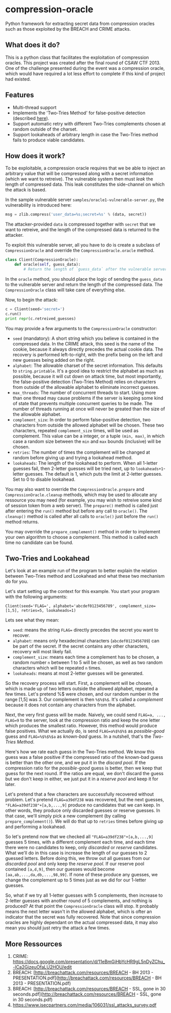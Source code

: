 compression-oracle
==================

Python framework for extracting secret data from compression oracles such as those exploited by the BREACH and CRIME attacks.

What does it do?
----------------

This is a python class that facilitates the exploitation of compression oracles. This project was created after 
the final round of CSAW CTF 2013. One of the challenge presented during the event was a compression oracle, which 
would have required a lot less effort to complete if this kind of project had existed.

Features
--------
* Multi-thread support
* Implements the 'Two-Tries Method' for false-positive detection (described [here](http://breachattack.com/resources/BREACH%20-%20SSL,%20gone%20in%2030%20seconds.pdf)).
* Support automatic retry with different Two-Tries complements chosen at random outside of the charset.
* Support lookaheads of arbitrary length in case the Two-Tries method fails to produce viable candidates.

How does it work?
-----------------

To be exploitable, a compression oracle requires that we be able to inject an arbitrary value that will be compressed along with a secret 
information (which we want to retreive). The vulnerable system then must *leak* the length of compressed data. This leak constitutes the
side-channel on which the attack is based.

In the sample vulnerable server `samples/oracle1-vulnerable-server.py`, the vulnerability is introduced here:

```python
msg = zlib.compress('user_data=%s;secret=%s' % (data, secret))
```

The attacker-provided `data` is compressed together with `secret` that we want to retreive, and the length of the compressed data is returned to the attacker.

To exploit this vulnerable server, all you have to do is create a subclass of `CompressionOracle` and override the `CompressionOracle.oracle` method.

```python
class Client(CompressionOracle):
	def oracle(self, guess_data):
		# Return the length of `guess_data` after the vulnerable server has compressed it.
```

In the `oracle` method, you should place the logic of sending the `guess_data` to the vulnerable server and 
return the length of the compressed data. The `CompressionOracle` class will take care of everything else.

Now, to begin the attack:
```python
c = Client(seed='secret=')
c.run()
print repr(c.retreived_guesses)
```

You may provide a few arguments to the `CompressionOracle` constructor:
* `seed` (mandatory): A short string which you believe is contained in the compressed data. In the CRIME attack, this seed is the name of the cookie, because it always directly precedes the actual cookie data. The recovery is performed left-to-right, with the prefix being on the left and new guesses being added on the right.
* `alphabet`: The allowable charset of the secret information. This defaults to `string.printable`. It's a good idea to restrict the alphabet as much as possible, because it will cut down on attack time, but most importantly, the false-positive detection (Two-Tries Method) relies on characters from outside of the allowable alphabet to eliminate incorrect guesses.
* `max_threads`: The number of concurrent threads to start. Using more than one thread may cause problems if the server is keeping some kind of state that prevents multiple concurrent queries to be made. The number of threads running at once will never be greated than the size of the allowable alphabet.
* `complement_size`: In order to perform false-positive detection, two characters from outside the allowed alphabet will be chosen. These two characters, repeated `complement_size` times, will be used as complement. This value can be a integer, or a tuple `(min, max)`, in which case a random size between the `min` and `max` bounds (inclusive) will be chosen. 
* `retries`: The number of times the complement will be changed at random before giving up and trying a lookahead method.
* `lookaheads`: The length of the lookahead to perform. When all 1-letter guesses fail, then 2-letter guesses will be tried next, up to `lookaheads+1`-letter guesses. The default is 1, which puts the limit at 2-letter guesses. Set to 0 to disable lookahead.

You may also want to override the `CompressionOracle.prepare` and `CompressionOracle.cleanup` methods, which may be used to allocate any ressource you may need (for example, you 
may wish to retreive some kind of session token from a web server). The `prepare()` method is called just after entering the `run()` method but before any call to `oracle()`. 
The `cleanup()` method is called after all calls to `oracle()` just before the `run()` method returns.

You may override the `prepare_complement()` method in order to implement your own algorithm to choose a complement. This method is called each time no candidate can be found.

Two-Tries and Lookahead
-----------------------

Let's look at an example run of the program to better explain the relation between Two-Tries method and Lookahead and what these two mechanism do for you.

Let's start setting up the context for this example. You start your program with the following arguments:
```
Client(seed='FLAG=', alphabet='abcdef0123456789', complement_size=[1,5], retries=5, lookaheads=1)
```
Lets see what they mean:
* `seed`: means the string `FLAG=` directly precedes the secret you want to recover.
* `alphabet`: means only hexadecimal characters (`abcdef0123456789`) can be part of the secret. If the secret contains any other characters, recovery will most likely fail.
* `complement_size`: means each time a complement has to be chosen, a random number `n` between 1 to 5 will be chosen, as well as two random characters which will be repeated `n` times.
* `lookaheads`: means at most 2-letter guesses will be generated.

So the recovery process will start. First, a complement will be chosen, which is made up of two letters outside the allowed alphabet, repeated a few times. Let's pretend %$ were chosen, and our random number in the range [1,5] was 3. Our complement is then `%$%$%$`. It's called a *complement* because it does not contain any characters from the alphabet.

Next, the very first guess will be made. Naively, we could send `FLAG=a, ..., FLAG=9` to the server, look at the compression ratio and keep the one letter which produces the smallest ratio. However, this method would produce false positives. What we actually do, is send `FLAG=a%$%$%$` as *possible-good* guess and `FLAG=%$%$%$a` as *known-bad* guess. In a nutshell, that's the *Two-Tries Method*.

Here's how we rate each guess in the Two-Tries method. We know this guess was a false positive if the compressed ratio of the known-bad guess is better than the other one, and we put it in the *discard pool*. If the compression ratio for the *possible-good* guess is better, then we keep that guess for the next round. If the ratios are equal, we don't discard the guess but we don't keep in either, we just put it in a *reserve pool* and keep it for later.

Let's pretend that a few characters are successfully recovered without problem. Let's pretend `FLAG=a39df238` was recovered, but the next guesses, `"FLAG=a39df238"+[a,b,...,9]` produce no candidates that we can keep. In other words, they produce only discarded guesses or reserve guesses. In that case, we'll simply pick a new complement (by calling `prepare_complement()`). We will do that up to `retries` times before giving up and performing a lookahead.

So let's pretend now that we checked all `"FLAG=a39df238"+[a,b,...,9]` guesses 5 times, with a different complement each time, and each time there were no candidates to keep, only *discarded* or *reserve* candidates. What we'll do in this case is increase the length of our guesses to 2 guessed letters. Before doing this, we throw out all guesses from our *discarded pool* and only keep the *reserve pool*. If our reserve pool contained `[a,d,9]`, then our guesses would become `[aa,ab,...,da,db,...,98,99]`. If none of these produce any guesses, we change the complement up to 5 times just as we did for our 1-letter guesses.

So, what if we try all 1-letter guesses with 5 complements, then increase to 2-letter guesses with another round of 5 complements, and nothing is produced? At that point the `CompressionOracle` class will stop. It probably means the next letter wasn't in the allowed alphabet, which is ofter an indicator that the secret was fully recovered. Note that since compression oracles are highly dependant on the actual compressed data, it may also mean you should just retry the attack a few times.

More Ressources
---------------
1. CRIME: https://docs.google.com/presentation/d/11eBmGiHbYcHR9gL5nDyZChu_-lCa2GizeuOfaLU2HOU/edit
3. BREACH: [http://breachattack.com/resources/BREACH - BH 2013 - PRESENTATION.pdf](http://breachattack.com/resources/BREACH - BH 2013 - PRESENTATION.pdf)
2. BREACH: [http://breachattack.com/resources/BREACH - SSL, gone in 30 seconds.pdf](http://breachattack.com/resources/BREACH - SSL, gone in 30 seconds.pdf)
2. https://www.isecpartners.com/media/106031/ssl_attacks_survey.pdf
